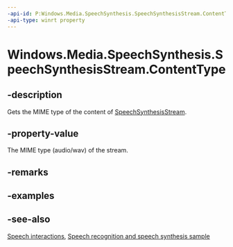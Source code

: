 ```yaml
---
-api-id: P:Windows.Media.SpeechSynthesis.SpeechSynthesisStream.ContentType
-api-type: winrt property
---
```


<!-- Property syntax
public string ContentType { get; }
-->

# Windows.Media.SpeechSynthesis.SpeechSynthesisStream.ContentType

## -description
Gets the MIME type of the content of [SpeechSynthesisStream](speechsynthesisstream.md).

## -property-value
The MIME type (audio/wav) of the stream.

## -remarks

## -examples

## -see-also
[Speech interactions](https://docs.microsoft.com/en-us/windows/uwp/design/input/speech-interactions), [Speech recognition and speech synthesis sample](http://go.microsoft.com/fwlink/p/?LinkID=619897)